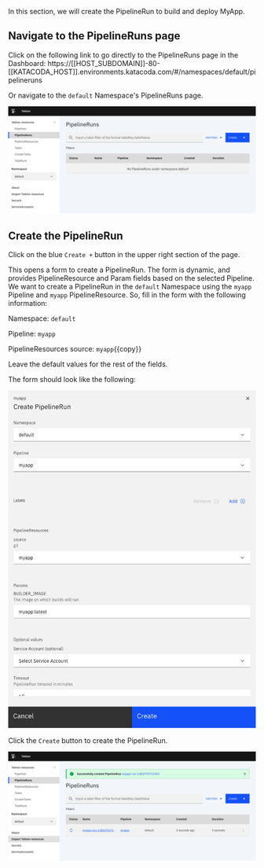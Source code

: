 In this section, we will create the PipelineRun to build and deploy MyApp.

## Navigate to the PipelineRuns page

Click on the following link to go directly to the PipelineRuns page in the
Dashboard:
https://[[HOST_SUBDOMAIN]]-80-[[KATACODA_HOST]].environments.katacoda.com/#/namespaces/default/pipelineruns

Or navigate to the `default` Namespace's PipelineRuns page.

![Navigate to PipelineRuns page screenshot](./assets/pipeline-runs-page.png)

## Create the PipelineRun

Click on the blue `Create +` button in the upper right section of the page.

This opens a form to create a PipelineRun. The form is dynamic, and provides
PipelineResource and Param fields based on the selected Pipeline. We want to
create a PipelineRun in the `default` Namespace using the `myapp` Pipeline and
`myapp` PipelineResource. So, fill in the form with the following information:

Namespace: `default`

Pipeline: `myapp`

PipelineResources source: `myapp`{{copy}}

Leave the default values for the rest of the fields.

The form should look like the following:

![Create PipelineRun form screenshot.](./assets/create-pipeline-run-form.png)

Click the `Create` button to create the PipelineRun.

![Created PipelineRun screenshot.](./assets/created-pipeline-run.png)

